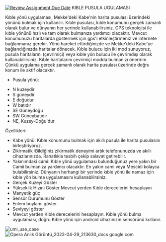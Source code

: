 [![Review Assignment Due Date](https://classroom.github.com/assets/deadline-readme-button-24ddc0f5d75046c5622901739e7c5dd533143b0c8e959d652212380cedb1ea36.svg)](https://classroom.github.com/a/QA5O9x4M)
KIBLE PUSULA UGULAMASI

Kıble yönü uygulaması, Mekke'deki Kabe'nin harita pusulası üzerindeki yönünü bulmak için kullanılır. Kıble pusulası, kıble konumunu gerçek zamanlı olarak bulur ve dünyanın her yerinde kullanabilirsiniz.
GPS teknolojisi ile kıble yönünü hızlı ve tam olarak bulmanıza yardımcı olacaktır. Mevcut konumunuzu haritalarda göstermek için gps'i etkinleştirmeniz ve internete bağlanmanız gerekir. Yönü hareket ettirdiğinizde ve Mekke'deki Kabe'ye bağlandığınızda haritalar dönecek.
Kıble bulucu için iki mod sunuyoruz, pusula haritalarını (çevrimiçi) veya kıble yön bulucu ile çevrimdışı olarak kullanabilirsiniz. Kıble haritalarını çevrimiçi modda bulmanızı öneririm. Çünkü uygulama gerçek zamanlı olarak harita pusulası üzerinde doğru konum ile aktif olacaktır.
* Pusula yönü:
+ N kuzeydir
+ S güneydir
+ E doğudur
+ W batıdır
+ SE Güneydoğu
+ SW Güneybatıdır
+ NE, Kuzey-Doğu'dur

Özellikleri:
- Kabe yönü: Kıble konumunu bulmak için akıllı pusula ile harita pusulasını birleştiriyoruz.
- Zikirmatik :Bildiğiniz zikirmatik deneyimi artık telefonunuzda ve akıllı cihazlarınızda. Rahatlıkla tesbih çekip salavat getirebilir.
- Yakınımdaki cami: Kıble yönü uygulaması bulunduğunuz yere yakın bir Camii bulmanıza yardımcı olacaktır. En yakın cami veya Mescidi kolayca bulabilirsiniz. Dünyanın herhangi bir yerinde kıble yönü ile namaz için kıble yön bulma uygulamasını kullanabilirsiniz.
- Gerçek Kuzeyi Göster
- Yükseklik Hızını Göster Mevcut yerden Kıble derecelerini hesaplayın
- Manyetik güç
- Sensör Durumunu Göster
- Enlem boylamı göster
- Seviyeyi göster
- Mevcut yerden Kıble derecelerini hesaplayın. Kıble yönü bulma uygulaması, doğru Kıble yönü için android cihazınızın sensörünü kullanır. 

![uml_use_case](https://user-images.githubusercontent.com/115627405/235323909-21300c02-8183-40ae-96e4-11e1935fd9c1.png)
![Opera Anlık Görüntü_2023-04-29_213630_docs google com](https://user-images.githubusercontent.com/116283119/235321592-2a927720-03e3-4bfd-ba9a-1a703eec3d61.png)

